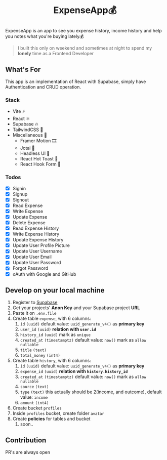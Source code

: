 # <p align="center">**ExpenseApp💰**</p>

ExpenseApp is an app to see you expense history, income history and help you notes what you're buying lately💰

> I built this only on weekend and sometimes at night to spend my **lonely** time as a Frontend Developer

## What's For

This app is an implementation of React with Supabase, simply have Authentication and CRUD operation.

### Stack

- Vite ⚡
- React ⚛️
- Supabase 🔥
- TailwindCSS 💨
- Miscellaneous 🔌
  - Framer Motion 🎞️
  - Jotai 👻
  - Headless UI 🔋
  - React Hot Toast 🔔
  - React Hook Form 📃

### Todos

- [x] Signin
- [x] Signup
- [x] Signout
- [x] Read Expense
- [x] Write Expense
- [x] Update Expense
- [x] Delete Expense
- [x] Read Expense History
- [x] Write Expense History
- [x] Update Expense History
- [x] Update User Profile Picture
- [x] Update User Username
- [x] Update User Email
- [x] Update User Password
- [x] Forgot Password
- [x] oAuth with Google and GitHub

## Develop on your local machine

1. Register to [Supabase](https://supabase.com)
2. Get your projects' **Anon Key** and your Supabase project **URL**
3. Paste it on `.env.file`
4. Create table `expense`, with 6 columns:
   1. `id` `(uuid)` default value: `uuid_generate_v4()` as **primary key**
   2. `user_id` `(uuid)` **relation with `user.id`**
   3. `history_id` `(uuid)` mark as `unique`
   4. `created_at` `(timestamptz)` default value: `now()` mark as `allow nullable`
   5. `title` `(text)`
   6. `total_money` `(int4)`
5. Create table `history`, with 6 columns:
   1. `id` `(uuid)` default value: `uuid_generate_v4()` as **primary key**
   2. `expense_id` `(uuid)` **relation with `history.history_id`**
   3. `created_at` `(timestamptz)` default value: `now()` mark as `allow nullable`
   4. `source` `(text)`
   5. `type` `(text)` this actually should be 2(income, and outcome), default value: `income`
   6. `amount` `(int4)`
6. Create bucket `profiles`
7. Inside `profiles` bucket, create folder `avatar`
8. Create **policies** for tables and bucket
   1. soon..

## Contribution

PR's are always open
